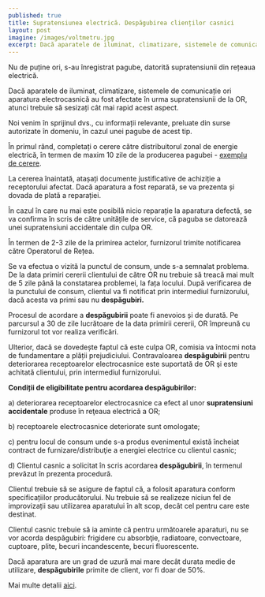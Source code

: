 ```yaml
---
published: true
title: Supratensiunea electrică. Despăgubirea clienților casnici 
layout: post
imagine: /images/voltmetru.jpg
excerpt: Dacă aparatele de iluminat, climatizare, sistemele de comunicație ori aparatura electrocasnică au fost afectate în urma supratensiunii de la OR, atunci trebuie să sesizați cât mai rapid acest aspect.
---
```

 

Nu de puține ori, s-au înregistrat pagube, datorită supratensiunii din rețeaua electrică.

Dacă aparatele de iluminat, climatizare, sistemele de comunicație ori aparatura electrocasnică au fost afectate în urma supratensiunii de la OR, atunci trebuie să sesizați cât mai rapid acest aspect.

Noi venim în sprijinul dvs., cu informații relevante, preluate din surse autorizate în domeniu, în cazul unei pagube de acest tip.

În primul rând, completați o cerere către distribuitorul zonal de energie electrică, în termen de maxim 10 zile de la producerea pagubei - [exemplu de cerere](http://www.electricafurnizare.ro/wp-content/uploads/2016/01/EF-F-7.1-07-rev.-1-Cerere-acordare-despagubiri-OR.pdf).

La cererea înaintată, atașați documente justificative de achiziție a receptorului afectat.  Dacă aparatura a fost reparată, se va prezenta și dovada de plată a reparației. 

În cazul în care nu mai este posibilă nicio reparație la aparatura defectă, se  va confirma în scris de către unitățile de service, că paguba se datorează unei supratensiuni accidentale din culpa OR.

În termen de 2-3 zile de la primirea actelor, furnizorul trimite notificarea către Operatorul de Rețea.

Se va efectua o vizită la punctul de consum, unde s-a semnalat problema. De la data primiri cererii clientului de către OR nu trebuie să treacă mai mult de 5 zile până la constatarea problemei, la fața locului. După verificarea de la punctului de consum, clientul va fi notificat prin intermediul furnizorului, dacă acesta va primi sau nu **despăgubiri.**


Procesul de acordare a **despăgubirii** poate fi anevoios și de durată. Pe parcursul a 30 de zile lucrătoare de la data primirii cererii, OR împreună cu furnizorul tot vor realiza verificări. 

Ulterior, dacă se dovedește faptul că este culpa OR, comisia va întocmi nota de fundamentare a plății prejudiciului. Contravaloarea **despăgubirii** pentru deteriorarea receptoarelor electrocasnice este suportată de OR şi este achitată clientului, prin intermediul furnizorului.

**Condiții de eligibilitate pentru acordarea despăgubirilor:**

a) deteriorarea receptoarelor electrocasnice ca efect al unor **supratensiuni accidentale** produse în reţeaua electrică a OR;

b) receptoarele electrocasnice deteriorate sunt omologate;

c) pentru locul de consum unde s-a produs evenimentul există încheiat contract de furnizare/distribuţie a energiei electrice cu clientul casnic;

d) Clientul casnic a solicitat în scris acordarea **despăgubirii**, în termenul prevăzut în prezenta procedură.

Clientul trebuie să se asigure de faptul că, a folosit aparatura conform specificațiilor producătorului. Nu trebuie să se realizeze niciun fel de improvizații sau utilizarea aparatului în alt scop, decât cel pentru care este destinat. 

Clientul casnic trebuie să ia aminte că pentru următoarele aparaturi, nu se vor acorda despăgubiri: frigidere cu absorbţie, radiatoare, convectoare, cuptoare, plite, becuri incandescente, becuri fluorescente.



Dacă aparatura are un grad de uzură mai mare decât durata medie de utilizare, **despăgubirile** primite de client, vor fi doar de 50%.


Mai multe detalii [aici](http://www.anre.ro/ro/legislatie/documente-de-discutie-ee1/proceduri-oper-regl-comerciale/procedura-privind-acordarea-despagubirilor-clientilor-casnici-pentru-receptoarele-electrocasnice-deteriorate-din-culpa-operatorului-de-retea&page=2).